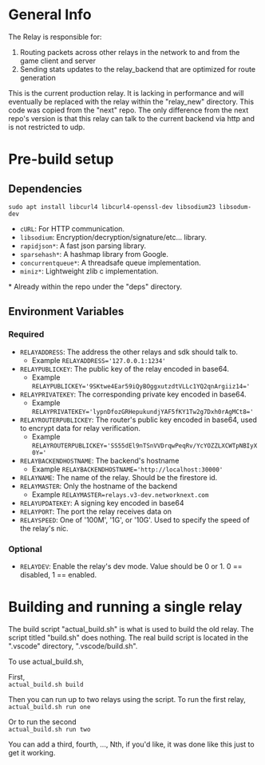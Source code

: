 # General Info

The Relay is responsible for:

1. Routing packets across other relays in the network to and from the game client and server
2. Sending stats updates to the relay_backend that are optimized for route generation

This is the current production relay. It is lacking in performance and will eventually be replaced with the relay within the "relay_new" directory. This code was copied from the "next" repo. The only difference from the next repo's version is that this relay can talk to the current backend via http and is not restricted to udp.

# Pre-build setup

## Dependencies

`sudo apt install libcurl4 libcurl4-openssl-dev libsodium23 libsodum-dev`

- `cURL`: For HTTP communication.
- `libsodium`: Encryption/decryption/signature/etc... library.
- `rapidjson*`: A fast json parsing library.
- `sparsehash*`: A hashmap library from Google.
- `concurrentqueue*`: A threadsafe queue implementation.
- `miniz*`: Lightweight zlib c implementation.

\* Already within the repo under the "deps" directory.

## Environment Variables

### Required

- `RELAYADDRESS`: The address the other relays and sdk should talk to.
  - Example `RELAYADDRESS='127.0.0.1:1234'`
- `RELAYPUBLICKEY`: The public key of the relay encoded in base64.
  - Example `RELAYPUBLICKEY='9SKtwe4Ear59iQyBOggxutzdtVLLc1YQ2qnArgiiz14='`
- `RELAYPRIVATEKEY`: The corresponding private key encoded in base64.
  - Example `RELAYPRIVATEKEY='lypnDfozGRHepukundjYAF5fKY1Tw2g7Dxh0rAgMCt8='`
- `RELAYROUTERPUBLICKEY`: The router's public key encoded in base64, used to encrypt data for relay verification.
  - Example `RELAYROUTERPUBLICKEY='SS55dEl9nTSnVVDrqwPeqRv/YcYOZZLXCWTpNBIyX0Y='`
- `RELAYBACKENDHOSTNAME`: The backend's hostname
   - Example `RELAYBACKENDHOSTNAME='http://localhost:30000'`
- `RELAYNAME`: The name of the relay. Should be the firestore id.
- `RELAYMASTER`: Only the hostname of the backend
  - Example `RELAYMASTER=relays.v3-dev.networknext.com`
- `RELAYUPDATEKEY`: A signing key encoded in base64
- `RELAYPORT`: The port the relay receives data on
- `RELAYSPEED`: One of '100M', '1G', or '10G'. Used to specify the speed of the relay's nic.

### Optional

- `RELAYDEV`: Enable the relay's dev mode. Value should be 0 or 1. 0 == disabled, 1 == enabled.

# Building and running a single relay

The build script "actual_build.sh" is what is used to build the old relay. The script titled "build.sh" does nothing. The real build script is located in the ".vscode" directory, ".vscode/build.sh".

To use actual_build.sh,

First, \
`actual_build.sh build`

Then you can run up to two relays using the script. To run the first relay, \
`actual_build.sh run one`

Or to run the second \
`actual_build.sh run two`

You can add a third, fourth, ..., Nth, if you'd like, it was done like this just to get it working.
